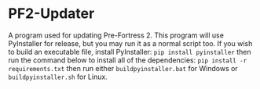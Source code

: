 # PF2-Updater
A program used for updating Pre-Fortress 2.
This program will use PyInstaller for release, but you may run it as a normal script too.
If you wish to build an executable file, install PyInstaller:
``pip install pyinstaller``
then run the command below to install all of the dependencies:
``pip install -r requirements.txt``
then run either ``buildpyinstaller.bat`` for Windows or ``buildpyinstaller.sh`` for Linux.
